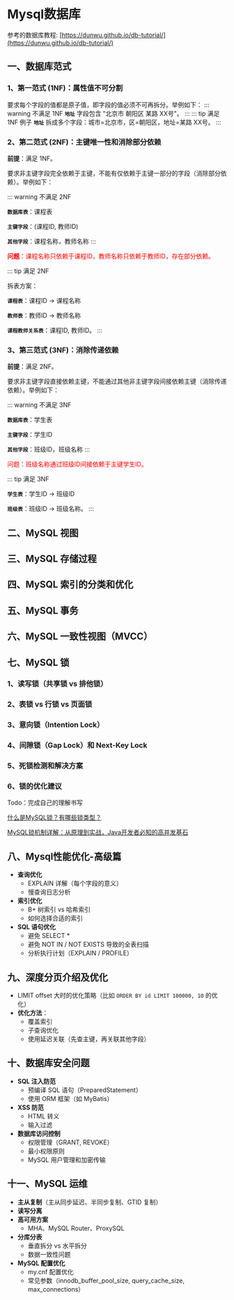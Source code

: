 # Mysql数据库

参考的数据库教程: [https://dunwu.github.io/db-tutorial/](https://dunwu.github.io/db-tutorial/)

## 一、数据库范式

### 1、第一范式 (1NF)：属性值不可分割

要求每个字段的值都是原子值，即字段的值必须不可再拆分。举例如下：
::: warning 不满足 1NF 
**`地址`** 字段包含 "北京市 朝阳区 某路 XX号"。
:::
::: tip 满足 1NF 例子
**`地址`** 拆成多个字段：城市=北京市，区=朝阳区，地址=某路 XX号。
:::

### 2、第二范式 (2NF)：主键唯一性和消除部分依赖

**前提**：满足 1NF。

要求非主键字段完全依赖于主键，不能有仅依赖于主键一部分的字段（消除部分依赖）。举例如下：

::: warning 不满足 2NF

**`数据库表`**：课程表 

**`主键字段`**：(课程ID, 教师ID)

**`其他字段`**：课程名称，教师名称
:::

<span style="color:red">**问题**：课程名称只依赖于课程ID，教师名称只依赖于教师ID，存在部分依赖。</span>

::: tip 满足 2NF

拆表方案：

**`课程表`**：课程ID -> 课程名称

**`教师表`**：教师ID -> 教师名称

**`课程教师关系表`**：课程ID, 教师ID。
:::


### 3、第三范式 (3NF)：消除传递依赖
**前提**：满足 2NF。

要求非主键字段直接依赖主键，不能通过其他非主键字段间接依赖主键（消除传递依赖）。举例如下：

::: warning 不满足 3NF

**`数据库表`**：学生表

**`主键字段`**：学生ID

**`其他字段`**：班级ID，班级名称
:::

<span style="color:red">问题：班级名称通过班级ID间接依赖于主键学生ID。</span>

::: tip 满足 3NF

**`学生表`**：学生ID -> 班级ID

**`班级表`**：班级ID -> 班级名称。
:::

## 二、MySQL 视图

## 三、MySQL 存储过程

## 四、MySQL 索引的分类和优化

## 五、MySQL 事务

## 六、MySQL 一致性视图（MVCC）

## 七、MySQL 锁

### 1、读写锁（共享锁 vs 排他锁）
### 2、表锁 vs 行锁 vs 页面锁
### 3、意向锁（Intention Lock）
### 4、间隙锁（Gap Lock）和 Next-Key Lock
### 5、死锁检测和解决方案
### 6、锁的优化建议

Todo：完成自己的理解书写

[什么是MySQL锁？有哪些锁类型？](https://mp.weixin.qq.com/s/gAJFm3q5510PfRBe4F11PQ)

[MySQL锁机制详解：从原理到实战，Java开发者必知的高并发基石](https://mp.weixin.qq.com/s/A-aVFJLpCnNtAg8ZZN6-YQ)

## 八、Mysql性能优化-高级篇

- **查询优化**
    - EXPLAIN 详解（每个字段的意义）
    - 慢查询日志分析
- **索引优化**
    - B+ 树索引 vs 哈希索引
    - 如何选择合适的索引
- **SQL 语句优化**
    - 避免 SELECT *
    - 避免 NOT IN / NOT EXISTS 导致的全表扫描
    - 分析执行计划（EXPLAIN / PROFILE）

## 九、深度分页介绍及优化

- LIMIT offset 大时的优化策略（比如 `ORDER BY id LIMIT 100000, 10` 的优化）
- **优化方法**：
    - 覆盖索引
    - 子查询优化
    - 使用延迟关联（先查主键，再关联其他字段）

## 十、数据库安全问题

- **SQL 注入防范**
    - 预编译 SQL 语句（PreparedStatement）
    - 使用 ORM 框架（如 MyBatis）
- **XSS 防范**
    - HTML 转义
    - 输入过滤
- **数据库访问控制**
    - 权限管理（GRANT, REVOKE）
    - 最小权限原则
    - MySQL 用户管理和加密传输


## 十一、MySQL 运维

- **主从复制**（主从同步延迟、半同步复制、GTID 复制）
- **读写分离**
- **高可用方案**
    - MHA、MySQL Router、ProxySQL
- **分库分表**
    - 垂直拆分 vs 水平拆分
    - 数据一致性问题
- **MySQL 配置优化**
    - my.cnf 配置优化
    - 常见参数（innodb_buffer_pool_size, query_cache_size, max_connections）

